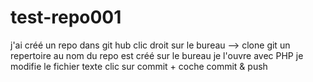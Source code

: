 # test-repo001
j'ai créé un repo dans git hub
clic droit sur le bureau --> clone git
un repertoire au nom du repo est créé sur le bureau
je l'ouvre avec PHP
je modifie le fichier texte
clic sur commit + coche commit & push
